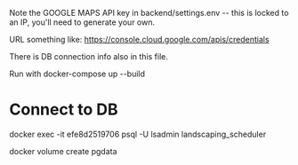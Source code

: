 

Note the GOOGLE MAPS API key in backend/settings.env -- this is locked to an IP, you'll need to generate your own.

URL something like:   https://console.cloud.google.com/apis/credentials

There is DB connection info also in this file.

Run with docker-compose up --build


# Connect to DB
docker exec -it efe8d2519706 psql -U lsadmin landscaping_scheduler


docker volume create pgdata
